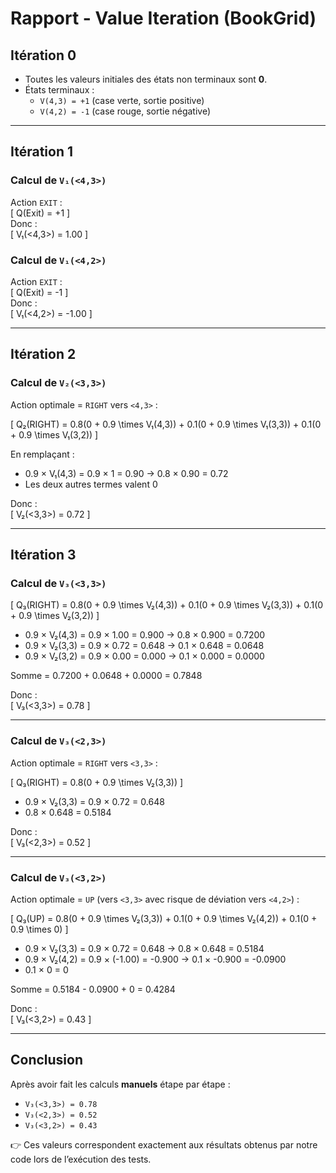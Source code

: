 # Rapport - Value Iteration (BookGrid)

## Itération 0
- Toutes les valeurs initiales des états non terminaux sont **0**.
- États terminaux :  
  - `V(4,3) = +1` (case verte, sortie positive)  
  - `V(4,2) = -1` (case rouge, sortie négative)  

---

## Itération 1

### Calcul de `V₁(<4,3>)`
Action `EXIT` :  
\[ Q(Exit) = +1 \]  
Donc :  
\[ V₁(<4,3>) = 1.00 \]

### Calcul de `V₁(<4,2>)`
Action `EXIT` :  
\[ Q(Exit) = -1 \]  
Donc :  
\[ V₁(<4,2>) = -1.00 \]

---

## Itération 2

### Calcul de `V₂(<3,3>)`
Action optimale = `RIGHT` vers `<4,3>` :  

\[ Q₂(RIGHT) = 0.8(0 + 0.9 \times V₁(4,3)) + 0.1(0 + 0.9 \times V₁(3,3)) + 0.1(0 + 0.9 \times V₁(3,2)) \]

En remplaçant :  
- 0.9 × V₁(4,3) = 0.9 × 1 = 0.90 → 0.8 × 0.90 = 0.72  
- Les deux autres termes valent 0  

Donc :  
\[ V₂(<3,3>) = 0.72 \]

---

## Itération 3

### Calcul de `V₃(<3,3>)`

\[ Q₃(RIGHT) = 0.8(0 + 0.9 \times V₂(4,3)) + 0.1(0 + 0.9 \times V₂(3,3)) + 0.1(0 + 0.9 \times V₂(3,2)) \]

- 0.9 × V₂(4,3) = 0.9 × 1.00 = 0.900 → 0.8 × 0.900 = 0.7200  
- 0.9 × V₂(3,3) = 0.9 × 0.72 = 0.648 → 0.1 × 0.648 = 0.0648  
- 0.9 × V₂(3,2) = 0.9 × 0.00 = 0.000 → 0.1 × 0.000 = 0.0000  

Somme = 0.7200 + 0.0648 + 0.0000 = 0.7848  

Donc :  
\[ V₃(<3,3>) = 0.78 \]

---

### Calcul de `V₃(<2,3>)`

Action optimale = `RIGHT` vers `<3,3>` :  

\[ Q₃(RIGHT) = 0.8(0 + 0.9 \times V₂(3,3)) \]

- 0.9 × V₂(3,3) = 0.9 × 0.72 = 0.648  
- 0.8 × 0.648 = 0.5184  

Donc :  
\[ V₃(<2,3>) = 0.52 \]

---

### Calcul de `V₃(<3,2>)`

Action optimale = `UP` (vers `<3,3>` avec risque de déviation vers `<4,2>`) :  

\[ Q₃(UP) = 0.8(0 + 0.9 \times V₂(3,3)) + 0.1(0 + 0.9 \times V₂(4,2)) + 0.1(0 + 0.9 \times 0) \]

- 0.9 × V₂(3,3) = 0.9 × 0.72 = 0.648 → 0.8 × 0.648 = 0.5184  
- 0.9 × V₂(4,2) = 0.9 × (-1.00) = -0.900 → 0.1 × -0.900 = -0.0900  
- 0.1 × 0 = 0  

Somme = 0.5184 - 0.0900 + 0 = 0.4284  

Donc :  
\[ V₃(<3,2>) = 0.43 \]

---

## Conclusion
Après avoir fait les calculs **manuels** étape par étape :  
- `V₃(<3,3>) = 0.78`  
- `V₃(<2,3>) = 0.52`  
- `V₃(<3,2>) = 0.43`  

👉 Ces valeurs correspondent exactement aux résultats obtenus par notre code lors de l’exécution des tests.
